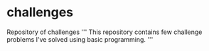 # challenges
Repository of challenges
'''
This repository contains few challenge problems I've solved using basic programming.
'''
